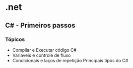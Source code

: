# .net

## C# - Primeiros passos

### Tópicos

- Compilar e Executar código C#
- Variaveis e controle de fluxo
- Condicionais e laços de repetição
Principais tipos do C#